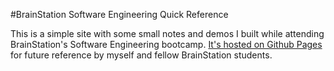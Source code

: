 #BrainStation Software Engineering Quick Reference

This is a simple site with some small notes and demos I built while attending BrainStation's Software Engineering
bootcamp. [It's hosted on Github Pages](https://ahowley.github.io/brainstation-reference/) for future reference by
myself and fellow BrainStation students.
